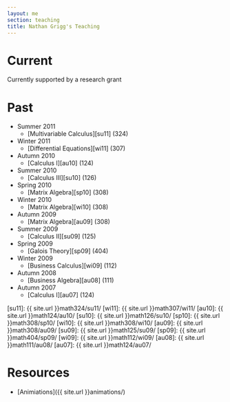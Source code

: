 ```yaml
---
layout: me
section: teaching
title: Nathan Grigg's Teaching
---
```


# Current

Currently supported by a research grant

# Past

- Summer 2011
	- [Multivariable Calculus][su11] (324)
- Winter 2011
	- [Differential Equations][wi11] (307)
- Autumn 2010
	- [Calculus I][au10] (124)
- Summer 2010
	- [Calculus III][su10] (126)
- Spring 2010
	- [Matrix Algebra][sp10] (308)
- Winter 2010
	- [Matrix Algebra][wi10] (308)
- Autumn 2009
	- [Matrix Algebra][au09] (308)
- Summer 2009
	- [Calculus II][su09] (125)
- Spring 2009
	- [Galois Theory][sp09] (404)
- Winter 2009
	- [Business Calculus][wi09] (112)
- Autumn 2008
	- [Business Algebra][au08] (111)
- Autumn 2007
	- [Calculus I][au07] (124)

[su11]: {{ site.url }}math324/su11/
[wi11]: {{ site.url }}math307/wi11/
[au10]: {{ site.url }}math124/au10/
[su10]: {{ site.url }}math126/su10/
[sp10]: {{ site.url }}math308/sp10/
[wi10]: {{ site.url }}math308/wi10/
[au09]: {{ site.url }}math308/au09/
[su09]: {{ site.url }}math125/su09/
[sp09]: {{ site.url }}math404/sp09/
[wi09]: {{ site.url }}math112/wi09/
[au08]: {{ site.url }}math111/au08/
[au07]: {{ site.url }}math124/au07/

# Resources

- [Animiations]({{ site.url }}animations/)
